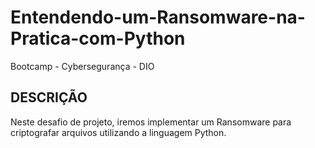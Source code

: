 # Entendendo-um-Ransomware-na-Pratica-com-Python
Bootcamp - Cybersegurança - DIO 

## DESCRIÇÃO
Neste desafio de projeto, iremos implementar um Ransomware para criptografar arquivos utilizando a linguagem Python.
